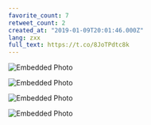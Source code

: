 ```yaml
---
favorite_count: 7
retweet_count: 2
created_at: "2019-01-09T20:01:46.000Z"
lang: zxx
full_text: https://t.co/8JoTPdtc8k
---
```


![Embedded Photo](https://twitter-media-coderbyheart.s3.eu-north-1.amazonaws.com/1083091480799961088-Dwfp5gPWoAA3_5u.jpg)

![Embedded Photo](https://twitter-media-coderbyheart.s3.eu-north-1.amazonaws.com/1083091480799961088-Dwfp664X0AAwhtC.jpg)

![Embedded Photo](https://twitter-media-coderbyheart.s3.eu-north-1.amazonaws.com/1083091480799961088-Dwfp788XcAY37gD.jpg)

![Embedded Photo](https://twitter-media-coderbyheart.s3.eu-north-1.amazonaws.com/1083091480799961088-Dwfp831WwAY6MjL.jpg)
